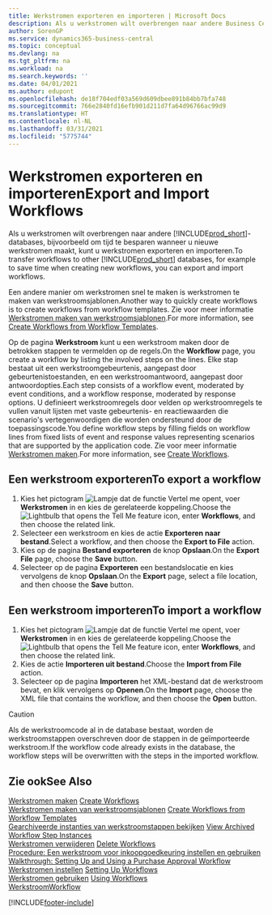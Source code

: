 ```yaml
---
title: Werkstromen exporteren en importeren | Microsoft Docs
description: Als u werkstromen wilt overbrengen naar andere Business Central-databases, bijvoorbeeld om tijd te besparen wanneer u nieuwe werkstromen maakt, kunt u werkstromen exporteren en importeren.
author: SorenGP
ms.service: dynamics365-business-central
ms.topic: conceptual
ms.devlang: na
ms.tgt_pltfrm: na
ms.workload: na
ms.search.keywords: ''
ms.date: 04/01/2021
ms.author: edupont
ms.openlocfilehash: de18f704edf03a569d609dbee891b84bb7bfa748
ms.sourcegitcommit: 766e2840fd16efb901d211d7fa64d96766ac99d9
ms.translationtype: HT
ms.contentlocale: nl-NL
ms.lasthandoff: 03/31/2021
ms.locfileid: "5775744"
---
```

# <a name="export-and-import-workflows"></a><span data-ttu-id="12f78-103">Werkstromen exporteren en importeren</span><span class="sxs-lookup"><span data-stu-id="12f78-103">Export and Import Workflows</span></span>
<span data-ttu-id="12f78-104">Als u werkstromen wilt overbrengen naar andere [!INCLUDE[prod_short](includes/prod_short.md)]-databases, bijvoorbeeld om tijd te besparen wanneer u nieuwe werkstromen maakt, kunt u werkstromen exporteren en importeren.</span><span class="sxs-lookup"><span data-stu-id="12f78-104">To transfer workflows to other [!INCLUDE[prod_short](includes/prod_short.md)] databases, for example to save time when creating new workflows, you can export and import workflows.</span></span>  

 <span data-ttu-id="12f78-105">Een andere manier om werkstromen snel te maken is werkstromen te maken van werkstroomsjablonen.</span><span class="sxs-lookup"><span data-stu-id="12f78-105">Another way to quickly create workflows is to create workflows from workflow templates.</span></span> <span data-ttu-id="12f78-106">Zie voor meer informatie [Werkstromen maken van werkstroomsjablonen](across-how-to-create-workflows-from-workflow-templates.md).</span><span class="sxs-lookup"><span data-stu-id="12f78-106">For more information, see [Create Workflows from Workflow Templates](across-how-to-create-workflows-from-workflow-templates.md).</span></span>  

 <span data-ttu-id="12f78-107">Op de pagina **Werkstroom** kunt u een werkstroom maken door de betrokken stappen te vermelden op de regels.</span><span class="sxs-lookup"><span data-stu-id="12f78-107">On the **Workflow** page, you create a workflow by listing the involved steps on the lines.</span></span> <span data-ttu-id="12f78-108">Elke stap bestaat uit een werkstroomgebeurtenis, aangepast door gebeurtenistoestanden, en een werkstroomantwoord, aangepast door antwoordopties.</span><span class="sxs-lookup"><span data-stu-id="12f78-108">Each step consists of a workflow event, moderated by event conditions, and a workflow response, moderated by response options.</span></span> <span data-ttu-id="12f78-109">U definieert werkstroomregels door velden op werkstroomregels te vullen vanuit lijsten met vaste gebeurtenis- en reactiewaarden die scenario's vertegenwoordigen die worden ondersteund door de toepassingscode.</span><span class="sxs-lookup"><span data-stu-id="12f78-109">You define workflow steps by filling fields on workflow lines from fixed lists of event and response values representing scenarios that are supported by the application code.</span></span> <span data-ttu-id="12f78-110">Zie voor meer informatie [Werkstromen maken](across-how-to-create-workflows.md).</span><span class="sxs-lookup"><span data-stu-id="12f78-110">For more information, see [Create Workflows](across-how-to-create-workflows.md).</span></span>  

## <a name="to-export-a-workflow"></a><span data-ttu-id="12f78-111">Een werkstroom exporteren</span><span class="sxs-lookup"><span data-stu-id="12f78-111">To export a workflow</span></span>  
1.  <span data-ttu-id="12f78-112">Kies het pictogram ![Lampje dat de functie Vertel me opent](media/ui-search/search_small.png "Vertel me wat u wilt doen"), voer **Werkstromen** in en kies de gerelateerde koppeling.</span><span class="sxs-lookup"><span data-stu-id="12f78-112">Choose the ![Lightbulb that opens the Tell Me feature](media/ui-search/search_small.png "Tell me what you want to do") icon, enter **Workflows**, and then choose the related link.</span></span>  
2.  <span data-ttu-id="12f78-113">Selecteer een werkstroom en kies de actie **Exporteren naar bestand**.</span><span class="sxs-lookup"><span data-stu-id="12f78-113">Select a workflow, and then choose the **Export to File** action.</span></span>  
3.  <span data-ttu-id="12f78-114">Kies op de pagina **Bestand exporteren** de knop **Opslaan**.</span><span class="sxs-lookup"><span data-stu-id="12f78-114">On the **Export File** page, choose the **Save** button.</span></span>  
4.  <span data-ttu-id="12f78-115">Selecteer op de pagina **Exporteren** een bestandslocatie en kies vervolgens de knop **Opslaan**.</span><span class="sxs-lookup"><span data-stu-id="12f78-115">On the **Export** page, select a file location, and then choose the **Save** button.</span></span>  

## <a name="to-import-a-workflow"></a><span data-ttu-id="12f78-116">Een werkstroom importeren</span><span class="sxs-lookup"><span data-stu-id="12f78-116">To import a workflow</span></span>  
1.  <span data-ttu-id="12f78-117">Kies het pictogram ![Lampje dat de functie Vertel me opent](media/ui-search/search_small.png "Vertel me wat u wilt doen"), voer **Werkstromen** in en kies de gerelateerde koppeling.</span><span class="sxs-lookup"><span data-stu-id="12f78-117">Choose the ![Lightbulb that opens the Tell Me feature](media/ui-search/search_small.png "Tell me what you want to do") icon, enter **Workflows**, and then choose the related link.</span></span>  
2.  <span data-ttu-id="12f78-118">Kies de actie **Importeren uit bestand**.</span><span class="sxs-lookup"><span data-stu-id="12f78-118">Choose the **Import from File** action.</span></span>  
3.  <span data-ttu-id="12f78-119">Selecteer op de pagina **Importeren** het XML-bestand dat de werkstroom bevat, en klik vervolgens op **Openen**.</span><span class="sxs-lookup"><span data-stu-id="12f78-119">On the **Import** page, choose the XML file that contains the workflow, and then choose the **Open** button.</span></span>  

> [!CAUTION]  
>  <span data-ttu-id="12f78-120">Als de werkstroomcode al in de database bestaat, worden de werkstroomstappen overschreven door de stappen in de geïmporteerde werkstroom.</span><span class="sxs-lookup"><span data-stu-id="12f78-120">If the workflow code already exists in the database, the workflow steps will be overwritten with the steps in the imported workflow.</span></span>  

## <a name="see-also"></a><span data-ttu-id="12f78-121">Zie ook</span><span class="sxs-lookup"><span data-stu-id="12f78-121">See Also</span></span>  
 <span data-ttu-id="12f78-122">[Werkstromen maken](across-how-to-create-workflows.md) </span><span class="sxs-lookup"><span data-stu-id="12f78-122">[Create Workflows](across-how-to-create-workflows.md) </span></span>  
 <span data-ttu-id="12f78-123">[Werkstromen maken van werkstroomsjablonen](across-how-to-create-workflows-from-workflow-templates.md) </span><span class="sxs-lookup"><span data-stu-id="12f78-123">[Create Workflows from Workflow Templates](across-how-to-create-workflows-from-workflow-templates.md) </span></span>  
 <span data-ttu-id="12f78-124">[Gearchiveerde instanties van werkstroomstappen bekijken](across-how-to-view-archived-workflow-step-instances.md) </span><span class="sxs-lookup"><span data-stu-id="12f78-124">[View Archived Workflow Step Instances](across-how-to-view-archived-workflow-step-instances.md) </span></span>  
 <span data-ttu-id="12f78-125">[Werkstromen verwijderen](across-how-to-delete-workflows.md) </span><span class="sxs-lookup"><span data-stu-id="12f78-125">[Delete Workflows](across-how-to-delete-workflows.md) </span></span>  
 <span data-ttu-id="12f78-126">[Procedure: Een werkstroom voor inkoopgoedkeuring instellen en gebruiken](walkthrough-setting-up-and-using-a-purchase-approval-workflow.md) </span><span class="sxs-lookup"><span data-stu-id="12f78-126">[Walkthrough: Setting Up and Using a Purchase Approval Workflow](walkthrough-setting-up-and-using-a-purchase-approval-workflow.md) </span></span>  
 <span data-ttu-id="12f78-127">[Werkstromen instellen](across-set-up-workflows.md) </span><span class="sxs-lookup"><span data-stu-id="12f78-127">[Setting Up Workflows](across-set-up-workflows.md) </span></span>  
 <span data-ttu-id="12f78-128">[Werkstromen gebruiken](across-use-workflows.md) </span><span class="sxs-lookup"><span data-stu-id="12f78-128">[Using Workflows](across-use-workflows.md) </span></span>  
 [<span data-ttu-id="12f78-129">Werkstroom</span><span class="sxs-lookup"><span data-stu-id="12f78-129">Workflow</span></span>](across-workflow.md)   


[!INCLUDE[footer-include](includes/footer-banner.md)]